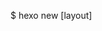$ hexo new [layout] <title> 產生一篇新的文章 ex: hexo new post test
[layout]如果沒輸入會使用預設的版面 <title>為你自訂的文章名

$ hexo generate 等於 $hexo g 產生靜態的檔案

$ hexo server 等於 $ hexo s 啟動伺服器(本地開啟)
預設網址為: http://localhost:4000/
如果 localhost 打不開，改 http://127.0.0.1:4000/
其他解決方法可參考：https://stackoverflow.com/questions/33524826/localhost-not-working-in-chrome-127-0-0-1-does-work

$ hexo deploy 等於$ hexo d 將檔案部屬到存放空間

logo 製作網站: https://app.logo.com

---

部屬指令
$ hexo clean //刪除已經建立的靜態網頁
$ hexo g //產生新的靜態檔案
$ hexo d //發佈到 git
